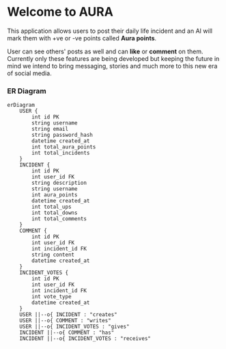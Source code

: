 # Welcome to AURA
This application allows users to post their daily life incident and an AI will mark them with +ve or -ve points called **Aura points**.

User can see others' posts as well and can **like** or **comment** on them. Currently only these features are being developed but keeping the future in mind we intend to bring messaging, stories and much more to this new era of social media.

### ER Diagram

```mermaid
erDiagram
    USER {
        int id PK
        string username
        string email
        string password_hash
        datetime created_at
        int total_aura_points
        int total_incidents
    }
    INCIDENT {
        int id PK
        int user_id FK
        string description
        string username
        int aura_points
        datetime created_at
        int total_ups
        int total_downs
        int total_comments
    }
    COMMENT {
        int id PK
        int user_id FK
        int incident_id FK
        string content
        datetime created_at
    }
    INCIDENT_VOTES {
        int id PK
        int user_id FK
        int incident_id FK
        int vote_type
        datetime created_at
    }
    USER ||--o{ INCIDENT : "creates"
    USER ||--o{ COMMENT : "writes"
    USER ||--o{ INCIDENT_VOTES : "gives"
    INCIDENT ||--o{ COMMENT : "has"
    INCIDENT ||--o{ INCIDENT_VOTES : "receives"
```